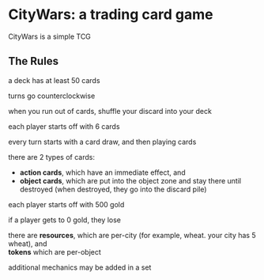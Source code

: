 # CityWars: a trading card game

CityWars is a simple TCG

## The Rules

a deck has at least 50 cards

turns go counterclockwise

when you run out of cards, shuffle your discard into your deck

each player starts off with 6 cards

every turn starts with a card draw, and then playing cards

there are 2 types of cards:
* **action cards**, which have an immediate effect, and
* **object cards**, which are put into the object zone and stay there until destroyed (when destroyed, they go into the discard pile)

each player starts off with 500 gold

if a player gets to 0 gold, they lose

there are **resources**, which are per-city (for example, wheat. your city has 5 wheat), and  
**tokens** which are per-object

additional mechanics may be added in a set
